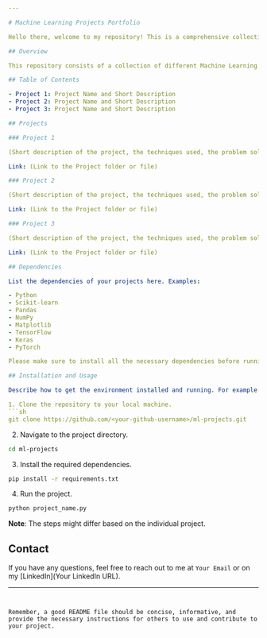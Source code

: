 ```yaml
---

# Machine Learning Projects Portfolio 

Hello there, welcome to my repository! This is a comprehensive collection of all my Machine Learning projects, which showcases my understanding and application of various Machine Learning concepts and techniques. 

## Overview

This repository consists of a collection of different Machine Learning projects spanning different domains and datasets. The projects are primarily written in Python, and use a variety of machine learning models, libraries, and frameworks such as scikit-learn, TensorFlow, PyTorch, Keras, and more.

## Table of Contents

- Project 1: Project Name and Short Description
- Project 2: Project Name and Short Description
- Project 3: Project Name and Short Description

## Projects

### Project 1

(Short description of the project, the techniques used, the problem solved, and the outcome)

Link: (Link to the Project folder or file)

### Project 2

(Short description of the project, the techniques used, the problem solved, and the outcome)

Link: (Link to the Project folder or file)

### Project 3

(Short description of the project, the techniques used, the problem solved, and the outcome)

Link: (Link to the Project folder or file)

## Dependencies

List the dependencies of your projects here. Examples:

- Python
- Scikit-learn
- Pandas
- NumPy
- Matplotlib
- TensorFlow
- Keras
- PyTorch

Please make sure to install all the necessary dependencies before running the projects. 

## Installation and Usage

Describe how to get the environment installed and running. For example:

1. Clone the repository to your local machine.
```sh
git clone https://github.com/<your-github-username>/ml-projects.git
```
2. Navigate to the project directory.
```sh
cd ml-projects
```
3. Install the required dependencies.
```sh
pip install -r requirements.txt
```
4. Run the project.
```sh
python project_name.py
```
**Note**: The steps might differ based on the individual project.

## Contact

If you have any questions, feel free to reach out to me at `Your Email` or on my [LinkedIn](Your LinkedIn URL).

---
```


Remember, a good README file should be concise, informative, and provide the necessary instructions for others to use and contribute to your project.
